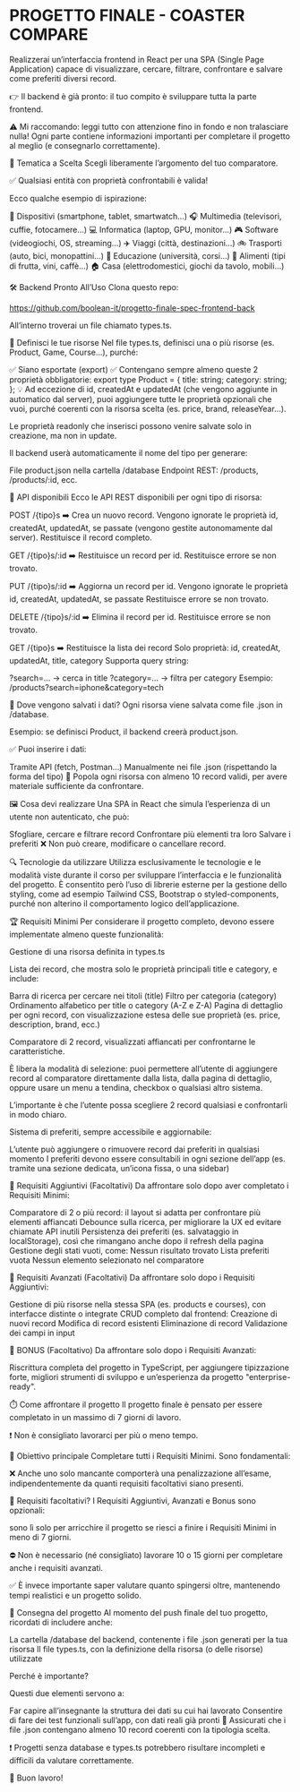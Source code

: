 # PROGETTO FINALE - COASTER COMPARE

Realizzerai un’interfaccia frontend in React per una SPA (Single Page Application) capace di visualizzare, cercare, filtrare, confrontare e salvare come preferiti diversi record.

👉 Il backend è già pronto: il tuo compito è sviluppare tutta la parte frontend.

⚠️ Mi raccomando: leggi tutto con attenzione fino in fondo e non tralasciare nulla! Ogni parte contiene informazioni importanti per completare il progetto al meglio (e consegnarlo correttamente).

🎨 Tematica a Scelta
Scegli liberamente l’argomento del tuo comparatore.

✅ Qualsiasi entità con proprietà confrontabili è valida!

Ecco qualche esempio di ispirazione:

📱 Dispositivi (smartphone, tablet, smartwatch…)
🎧 Multimedia (televisori, cuffie, fotocamere…)
💻 Informatica (laptop, GPU, monitor…)
🎮 Software (videogiochi, OS, streaming…)
✈️ Viaggi (città, destinazioni…)
🚲 Trasporti (auto, bici, monopattini…)
🧠 Educazione (università, corsi…)
🍎 Alimenti (tipi di frutta, vini, caffè…)
🏠 Casa (elettrodomestici, giochi da tavolo, mobili…)

🛠️ Backend Pronto All’Uso
Clona questo repo:

https://github.com/boolean-it/progetto-finale-spec-frontend-back

All’interno troverai un file chiamato types.ts.

🔧 Definisci le tue risorse
Nel file types.ts, definisci una o più risorse (es. Product, Game, Course...), purché:

✅ Siano esportate (export)
✅ Contengano sempre almeno queste 2 proprietà obbligatorie:
export type Product = {
title: string;
category: string;
};
💡 Ad eccezione di id, createdAt e updatedAt (che vengono aggiunte in automatico dal server), puoi aggiungere tutte le proprietà opzionali che vuoi, purché coerenti con la risorsa scelta (es. price, brand, releaseYear...).

Le proprietà readonly che inserisci possono venire salvate solo in creazione, ma non in update.

Il backend userà automaticamente il nome del tipo per generare:

File product.json nella cartella /database
Endpoint REST: /products, /products/:id, ecc.

🔧 API disponibili
Ecco le API REST disponibili per ogni tipo di risorsa:

POST /{tipo}s ➡️ Crea un nuovo record. Vengono ignorate le proprietà id, createdAt, updatedAt, se passate (vengono gestite autonomamente dal server). Restituisce il record completo.

GET /{tipo}s/:id ➡️ Restituisce un record per id. Restituisce errore se non trovato.

PUT /{tipo}s/:id ➡️ Aggiorna un record per id. Vengono ignorate le proprietà id, createdAt, updatedAt, se passate Restituisce errore se non trovato.

DELETE /{tipo}s/:id ➡️ Elimina il record per id. Restituisce errore se non trovato.

GET /{tipo}s ➡️ Restituisce la lista dei record Solo proprietà: id, createdAt, updatedAt, title, category Supporta query string:

?search=... → cerca in title
?category=... → filtra per category
Esempio: /products?search=iphone&category=tech

🔧 Dove vengono salvati i dati?
Ogni risorsa viene salvata come file .json in /database.

Esempio: se definisci Product, il backend creerà product.json.

✅ Puoi inserire i dati:

Tramite API (fetch, Postman…)
Manualmente nei file .json (rispettando la forma del tipo)
📌 Popola ogni risorsa con almeno 10 record validi, per avere materiale sufficiente da confrontare.

🖼️ Cosa devi realizzare
Una SPA in React che simula l’esperienza di un utente non autenticato, che può:

Sfogliare, cercare e filtrare record
Confrontare più elementi tra loro
Salvare i preferiti
❌ Non può creare, modificare o cancellare record.

🔍 Tecnologie da utilizzare
Utilizza esclusivamente le tecnologie e le modalità viste durante il corso per sviluppare l’interfaccia e le funzionalità del progetto.
È consentito però l’uso di librerie esterne per la gestione dello styling, come ad esempio Tailwind CSS, Bootstrap o styled-components, purché non alterino il comportamento logico dell’applicazione.

🏆 Requisiti Minimi
Per considerare il progetto completo, devono essere implementate almeno queste funzionalità:

Gestione di una risorsa definita in types.ts

Lista dei record, che mostra solo le proprietà principali title e category, e include:

Barra di ricerca per cercare nei titoli (title)
Filtro per categoria (category)
Ordinamento alfabetico per title o category (A-Z e Z-A)
Pagina di dettaglio per ogni record, con visualizzazione estesa delle sue proprietà (es. price, description, brand, ecc.)

Comparatore di 2 record, visualizzati affiancati per confrontarne le caratteristiche.

È libera la modalità di selezione: puoi permettere all’utente di aggiungere record al comparatore direttamente dalla lista, dalla pagina di dettaglio, oppure usare un menu a tendina, checkbox o qualsiasi altro sistema.

L’importante è che l’utente possa scegliere 2 record qualsiasi e confrontarli in modo chiaro.

Sistema di preferiti, sempre accessibile e aggiornabile:

L’utente può aggiungere o rimuovere record dai preferiti in qualsiasi momento
I preferiti devono essere consultabili in ogni sezione dell’app (es. tramite una sezione dedicata, un’icona fissa, o una sidebar)

🎯 Requisiti Aggiuntivi (Facoltativi)
Da affrontare solo dopo aver completato i Requisiti Minimi:

Comparatore di 2 o più record: il layout si adatta per confrontare più elementi affiancati
Debounce sulla ricerca, per migliorare la UX ed evitare chiamate API inutili
Persistenza dei preferiti (es. salvataggio in localStorage), così che rimangano anche dopo il refresh della pagina
Gestione degli stati vuoti, come:
Nessun risultato trovato
Lista preferiti vuota
Nessun elemento selezionato nel comparatore

🎯 Requisiti Avanzati (Facoltativi)
Da affrontare solo dopo i Requisiti Aggiuntivi:

Gestione di più risorse nella stessa SPA (es. products e courses), con interfacce distinte o integrate
CRUD completo dal frontend:
Creazione di nuovi record
Modifica di record esistenti
Eliminazione di record
Validazione dei campi in input

🎯 BONUS (Facoltativo)
Da affrontare solo dopo i Requisiti Avanzati:

Riscrittura completa del progetto in TypeScript, per aggiungere tipizzazione forte, migliori strumenti di sviluppo e un’esperienza da progetto "enterprise-ready".

⏱️ Come affrontare il progetto
Il progetto finale è pensato per essere completato in un massimo di 7 giorni di lavoro.

❗ Non è consigliato lavorarci per più o meno tempo.

📌 Obiettivo principale
Completare tutti i Requisiti Minimi. Sono fondamentali:

❌ Anche uno solo mancante comporterà una penalizzazione all’esame, indipendentemente da quanti requisiti facoltativi siano presenti.

📌 Requisiti facoltativi?
I Requisiti Aggiuntivi, Avanzati e Bonus sono opzionali:

sono lì solo per arricchire il progetto se riesci a finire i Requisiti Minimi in meno di 7 giorni.

⛔ Non è necessario (né consigliato) lavorare 10 o 15 giorni per completare anche i requisiti avanzati.

✅ È invece importante saper valutare quanto spingersi oltre, mantenendo tempi realistici e un progetto solido.

📌 Consegna del progetto
Al momento del push finale del tuo progetto, ricordati di includere anche:

La cartella /database del backend, contenente i file .json generati per la tua risorsa
Il file types.ts, con la definizione della risorsa (o delle risorse) utilizzate

Perché è importante?

Questi due elementi servono a:

Far capire all’insegnante la struttura dei dati su cui hai lavorato
Consentire di fare dei test funzionali sull’app, con dati reali già pronti
📌 Assicurati che i file .json contengano almeno 10 record coerenti con la tipologia scelta.

❗ Progetti senza database e types.ts potrebbero risultare incompleti e difficili da valutare correttamente.

💪 Buon lavoro!
